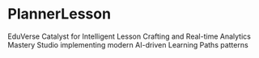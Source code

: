 # PlannerLesson
EduVerse Catalyst for Intelligent Lesson Crafting and Real-time Analytics Mastery Studio implementing modern AI-driven Learning Paths patterns
